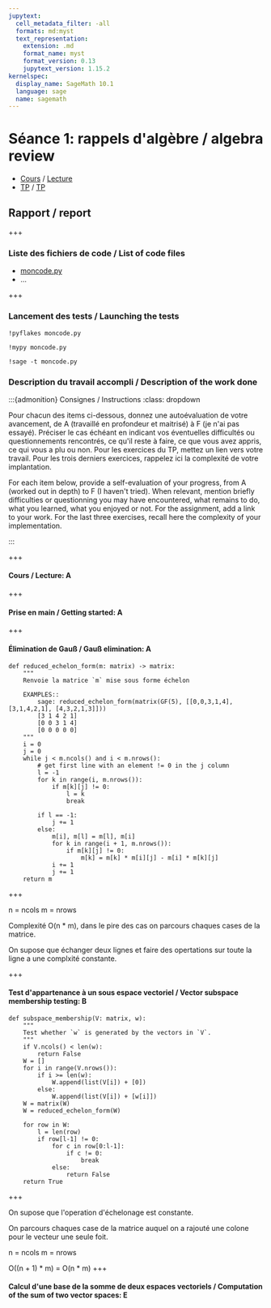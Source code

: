 ```yaml
---
jupytext:
  cell_metadata_filter: -all
  formats: md:myst
  text_representation:
    extension: .md
    format_name: myst
    format_version: 0.13
    jupytext_version: 1.15.2
kernelspec:
  display_name: SageMath 10.1
  language: sage
  name: sagemath
---
```


# Séance 1: rappels d'algèbre / algebra review

- [Cours](algebre.md) / [Lecture](algebra.md)
- [TP](TP.md) / [TP](assignment.md)

## Rapport / report

+++

### Liste des fichiers de code / List of code files

- [moncode.py](moncode.py)
- ...

+++

### Lancement des tests / Launching the tests

```{code-cell} ipython3
!pyflakes moncode.py
```

```{code-cell} ipython3
!mypy moncode.py
```

```{code-cell} ipython3
!sage -t moncode.py
```

### Description du travail accompli / Description of the work done

:::{admonition} Consignes / Instructions
:class: dropdown

Pour chacun des items ci-dessous, donnez une autoévaluation de votre
avancement, de A (travaillé en profondeur et maitrisé) à F (je n'ai
pas essayé). Préciser le cas échéant en indicant vos éventuelles
difficultés ou questionnements rencontrés, ce qu'il reste à faire, ce
que vous avez appris, ce qui vous a plu ou non. Pour les exercices du
TP, mettez un lien vers votre travail. Pour les trois derniers
exercices, rappelez ici la complexité de votre implantation.

For each item below, provide a self-evaluation of your progress, from
A (worked out in depth) to F (I haven't tried). When relevant, mention
briefly difficulties or questionning you may have encountered, what
remains to do, what you learned, what you enjoyed or not. For the
assignment, add a link to your work. For the last three exercises,
recall here the complexity of your implementation.

:::

+++

#### Cours / Lecture: A

+++

#### Prise en main / Getting started: A

+++

#### Élimination de Gauß / Gauß elimination: A

```{code-cell} ipython3
def reduced_echelon_form(m: matrix) -> matrix:
    """
    Renvoie la matrice `m` mise sous forme échelon 

    EXAMPLES::
        sage: reduced_echelon_form(matrix(GF(5), [[0,0,3,1,4], [3,1,4,2,1], [4,3,2,1,3]]))
        [3 1 4 2 1]
        [0 0 3 1 4]
        [0 0 0 0 0]
    """
    i = 0
    j = 0
    while j < m.ncols() and i < m.nrows():
        # get first line with an element != 0 in the j column
        l = -1
        for k in range(i, m.nrows()):
            if m[k][j] != 0:
                l = k
                break

        if l == -1:
            j += 1
        else:
            m[i], m[l] = m[l], m[i]
            for k in range(i + 1, m.nrows()):
                if m[k][j] != 0:
                    m[k] = m[k] * m[i][j] - m[i] * m[k][j]
            i += 1
            j += 1
    return m
```

+++

n = ncols
m = nrows

Complexité O(n * m), dans le pire des cas on parcours chaques cases de la
matrice.

On supose que échanger deux lignes et faire des opertations sur toute la ligne
a une complxité constante.

+++

#### Test d'appartenance à un sous espace vectoriel / Vector subspace membership testing: B
```{code-cell} ipython3
def subspace_membership(V: matrix, w):
    """
    Test whether `w` is generated by the vectors in `V`.
    """
    if V.ncols() < len(w):
        return False
    W = []
    for i in range(V.nrows()):
        if i >= len(w):
            W.append(list(V[i]) + [0])
        else:
            W.append(list(V[i]) + [w[i]])
    W = matrix(W)
    W = reduced_echelon_form(W)

    for row in W:
        l = len(row)
        if row[l-1] != 0:
            for c in row[0:l-1]:
                if c != 0:
                    break
            else:
                return False
    return True
```

+++

On supose que l'operation d'échelonage est constante.

On parcours chaques case de la matrice auquel on a rajouté une colone pour le
vecteur une seule foit.

n = ncols
m = nrows

O((n + 1) * m) = O(n * m)
+++

#### Calcul d'une base de la somme de deux espaces vectoriels / Computation of the sum of two vector spaces: E
